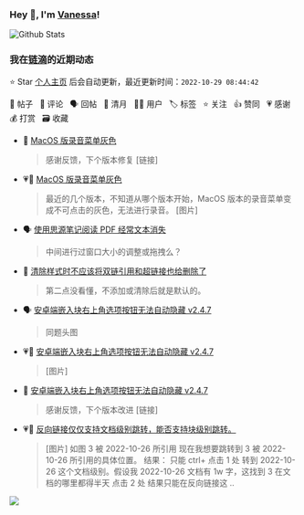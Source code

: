 ### Hey 👋, I'm [Vanessa](http://vanessa.b3log.org/)!

![Github Stats](https://github-readme-stats.vercel.app/api?username=Vanessa219&show_icons=true)

<!--events start -->

### 我在[链滴](https://ld246.com)的近期动态

⭐️ Star [个人主页](https://github.com/Vanessa219/Vanessa219) 后会自动更新，最近更新时间：`2022-10-29 08:44:42`

📝 帖子 &nbsp; 💬 评论 &nbsp; 🗣 回帖 &nbsp; 🌙 清月 &nbsp; 👨‍💻 用户 &nbsp; 🏷️ 标签 &nbsp; ⭐️ 关注 &nbsp; 👍 赞同 &nbsp; 💗 感谢 &nbsp; 💰 打赏 &nbsp; 🗃 收藏

* 💬 [MacOS 版录音菜单灰色](https://ld246.com/article/1666971717629/comment/1666973801750#comments)

  > 感谢反馈，下个版本修复 [链接]
* 💗📝 [MacOS 版录音菜单灰色](https://ld246.com/article/1666971717629)

  > 最近的几个版本，不知道从哪个版本开始，MacOS 版本的录音菜单变成不可点击的灰色，无法进行录音。 [图片]
* 🗣 [使用思源笔记阅读 PDF 经常文本消失](https://ld246.com/article/1666424347323/comment/1666928050558#comments)

  > 中间进行过窗口大小的调整或拖拽么？
* 💬 [清除样式时不应该将双链引用和超链接也给删除了](https://ld246.com/article/1666884094598/comment/1666931411298#comments)

  > 第二点没看懂，不添加或清除后就是默认的。
* 🗣 [安卓端嵌入块右上角选项按钮无法自动隐藏 v2.4.7](https://ld246.com/article/1666924978860/comment/1666926732222#comments)

  > 同题头图
* 💗📝 [安卓端嵌入块右上角选项按钮无法自动隐藏 v2.4.7](https://ld246.com/article/1666924978860)

  > [图片]
* 💬 [安卓端嵌入块右上角选项按钮无法自动隐藏 v2.4.7](https://ld246.com/article/1666924978860/comment/1666927158170#comments)

  > 感谢反馈，下个版本改进 [链接]
* 💗📝 [反向链接仅仅支持文档级别跳转，能否支持块级别跳转。](https://ld246.com/article/1666893179801)

  > [图片] 如图 3 被 2022-10-26 所引用 现在我想要跳转到 3 被 2022-10-26 所引用的具体位置。 结果： 只能 ctrl+ 点击 1 处 转到 2022-10-26 这个文档级别。假设我 2022-10-26 文档有 1w 字，这找到 3 在文档的哪里都得半天 点击 2 处 结果只能在反向链接这 ..


<!--events end -->

<a title="Hits" target="_blank" href="https://github.com/Vanessa219/Vanessa219"><img src="https://hits.b3log.org/Vanessa219/Vanessa219.svg"></a>
